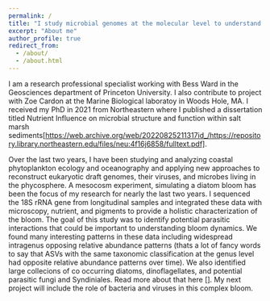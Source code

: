 ```yaml
---
permalink: /
title: "I study microbial genomes at the molecular level to understand how microbial communities influence the biogeochemistry of our planet"
excerpt: "About me"
author_profile: true
redirect_from: 
  - /about/
  - /about.html
---
```


I am a research professional specialist working with Bess Ward in the Geosciences department of Princeton University. I also contribute to project with Zoe Cardon at the Marine Biological laboratoy in Woods Hole, MA. I received my PhD in 2021 from Northeastern where I published a dissertation titled Nutrient Influence on microbial structure and function within salt marsh sediments[https://web.archive.org/web/20220825211317id_/https://repository.library.northeastern.edu/files/neu:4f16j6858/fulltext.pdf]. 

Over the last two years, I have been studying and analyzing coastal phytoplankton ecology and oceanography and applying new approaches to reconstruct eukaryotic draft genomes, their viruses, and microbes living in the phycosphere. A mesocosm experiment, simulating a diatom bloom has been the focus of my research for nearly the last two years. I sequenced the 18S rRNA gene from longitudinal samples and integrated these data with microscopy, nutrient, and pigments to provide a holistic characterization of the bloom. The goal of this study was to identify potential parasitic interactions that could be important to understanding bloom dynamics. We found many interesting patterns in these data including widespread intragenus opposing relative abundance patterns (thats a lot of fancy words to say that ASVs with the same taxonomic classification at the genus level had opposite relative abundance patterns over time). We also identified large collecions of co occurring diatoms, dinoflagellates, and potential parasitic fungi and Syndiniales. Read more about that here []. My next project will include the role of bacteria and viruses in this complex bloom.  
